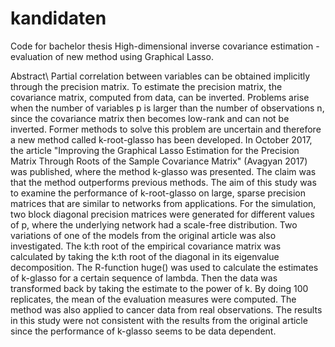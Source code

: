 # kandidaten

Code for bachelor thesis High-dimensional inverse covariance estimation - evaluation of new method using Graphical Lasso.

Abstract\\
Partial correlation between variables can be obtained implicitly through the precision matrix.
To estimate the precision matrix, the covariance matrix, computed from data, can be inverted.
Problems arise when the number of variables p is larger than the number of observations n,
since the covariance matrix then becomes low-rank and can not be inverted.
Former methods to solve this problem are uncertain and therefore a new method called k-root-glasso has been developed.
In October 2017, the article  "Improving the Graphical Lasso Estimation for the Precision Matrix Through Roots of the Sample Covariance Matrix" (Avagyan 2017)
was published, where the method k-glasso was presented. The claim was that the method outperforms previous methods.
The aim of this study was to examine the performance of k-root-glasso on large,
sparse precision matrices that are similar to networks from applications. For the simulation,
two block diagonal precision matrices were generated for different values of p, where the underlying network had a
scale-free distribution. Two variations of one of the models from the original article was also investigated.
The k:th root of the empirical covariance matrix was calculated by taking the k:th root of the diagonal in its
eigenvalue decomposition. The R-function huge() was used to calculate the estimates of k-glasso for a certain
sequence of lambda. Then the data was transformed back by taking the estimate to the power of k.
By doing 100 replicates, the mean of the evaluation measures were computed.
The method was also applied to cancer data from real observations. The results in this study were not consistent
with the results from the original article since the performance of k-glasso seems to be data dependent.
